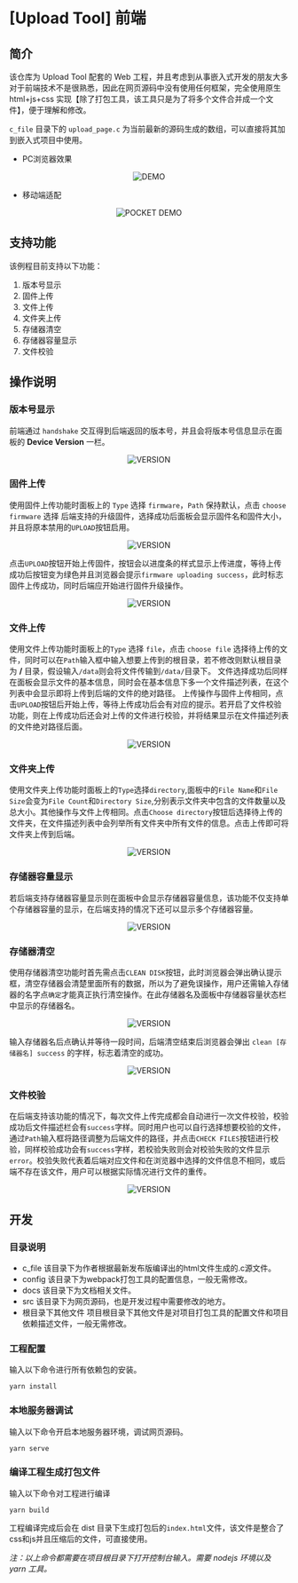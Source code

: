 # [Upload Tool] 前端

## 简介

该仓库为 Upload Tool 配套的 Web 工程，并且考虑到从事嵌入式开发的朋友大多对于前端技术不是很熟悉，因此在网页源码中没有使用任何框架，完全使用原生 html+js+css 实现【除了打包工具，该工具只是为了将多个文件合并成一个文件】，便于理解和修改。

`c_file` 目录下的 `upload_page.c` 为当前最新的源码生成的数组，可以直接将其加到嵌入式项目中使用。

- PC浏览器效果

<center>

![DEMO](docs/pic/demo.png)
</center>

- 移动端适配
  
<center>

![POCKET DEMO](docs/pic/pocket_demo.png)
</center>

## 支持功能

该例程目前支持以下功能：

1. 版本号显示
2. 固件上传
3. 文件上传
4. 文件夹上传
5. 存储器清空
6. 存储器容量显示
7. 文件校验

## 操作说明
### 版本号显示
前端通过 `handshake` 交互得到后端返回的版本号，并且会将版本号信息显示在面板的 **Device Version** 一栏。
<center>

![VERSION](docs/pic/version.png)
</center>

### 固件上传
使用固件上传功能时面板上的 `Type` 选择 `firmware`，`Path` 保持默认，点击 `choose firmware` 选择 后端支持的升级固件，选择成功后面板会显示固件名和固件大小，并且将原本禁用的`UPLOAD`按钮启用。
<center>

![VERSION](docs/pic/firmware-1.png)
</center>

点击`UPLOAD`按钮开始上传固件，按钮会以进度条的样式显示上传进度，等待上传成功后按钮变为绿色并且浏览器会提示`firmware uploading success`，此时标志固件上传成功，同时后端应开始进行固件升级操作。
<center>

![VERSION](docs/pic/firmware-2.png)
</center>

### 文件上传
使用文件上传功能时面板上的`Type` 选择 `file`，点击 `choose file` 选择待上传的文件，同时可以在`Path`输入框中输入想要上传到的根目录，若不修改则默认根目录为 **/** 目录，假设输入`/data`则会将文件传输到`/data/`目录下。
文件选择成功后同样在面板会显示文件的基本信息，同时会在基本信息下多一个文件描述列表，在这个列表中会显示即将上传到后端的文件的绝对路径。
上传操作与固件上传相同，点击`UPLOAD`按钮后开始上传，等待上传成功后会有对应的提示。若开启了文件校验功能，则在上传成功后还会对上传的文件进行校验，并将结果显示在文件描述列表的文件绝对路径后面。
<center>

![VERSION](docs/pic/firmware-3.png)
</center>


### 文件夹上传
使用文件夹上传功能时面板上的`Type`选择`directory`,面板中的`File Name`和`File Size`会变为`File Count`和`Directory Size`,分别表示文件夹中包含的文件数量以及总大小。其他操作与文件上传相同。点击`Choose directory`按钮后选择待上传的文件夹，在文件描述列表中会列举所有文件夹中所有文件的信息。点击上传即可将文件夹上传到后端。
<center>

![VERSION](docs/pic/firmware-4.png)
</center>

### 存储器容量显示
若后端支持存储器容量显示则在面板中会显示存储器容量信息，该功能不仅支持单个存储器容量的显示，在后端支持的情况下还可以显示多个存储器容量。
<center>

![VERSION](docs/pic/capacity.png)
</center>

### 存储器清空
使用存储器清空功能时首先需点击`CLEAN DISK`按钮，此时浏览器会弹出确认提示框，清空存储器会清楚里面所有的数据，所以为了避免误操作，用户还需输入存储器的名字点`确定`才能真正执行清空操作。在此存储器名及面板中存储器容量状态栏中显示的存储器名。
<center>

![VERSION](docs/pic/cleandisk-1.png)
</center>

输入存储器名后点确认并等待一段时间，后端清空结束后浏览器会弹出 `clean [存储器名] success` 的字样，标志着清空的成功。
<center>

![VERSION](docs/pic/cleandisk-2.png)
</center>


### 文件校验
在后端支持该功能的情况下，每次文件上传完成都会自动进行一次文件校验，校验成功后文件描述栏会有`success`字样。同时用户也可以自行选择想要校验的文件，通过`Path`输入框将路径调整为后端文件的路径，并点击`CHECK FILES`按钮进行校验，同样校验成功会有`success`字样，若校验失败则会对校验失败的文件显示`error`。校验失败代表着后端对应文件和在浏览器中选择的文件信息不相同，或后端不存在该文件，用户可以根据实际情况进行文件的重传。
<center>

![VERSION](docs/pic/checkfiles-1.png)
</center>

## 开发
### 目录说明
- c_file
该目录下为作者根据最新发布版编译出的html文件生成的.c源文件。
- config
该目录下为webpack打包工具的配置信息，一般无需修改。
- docs
该目录下为文档相关文件。
- src
该目录下为网页源码，也是开发过程中需要修改的地方。
- 根目录下其他文件
项目根目录下其他文件是对项目打包工具的配置文件和项目依赖描述文件，一般无需修改。
### 工程配置
输入以下命令进行所有依赖包的安装。
```
yarn install
```

### 本地服务器调试
输入以下命令开启本地服务器环境，调试网页源码。
```
yarn serve
```

### 编译工程生成打包文件
输入以下命令对工程进行编译
```
yarn build
```
工程编译完成后会在 dist 目录下生成打包后的`index.html`文件，该文件是整合了css和js并且压缩后的文件，可直接使用。

*注：以上命令都需要在项目根目录下打开控制台输入。需要 nodejs 环境以及 yarn 工具。*

